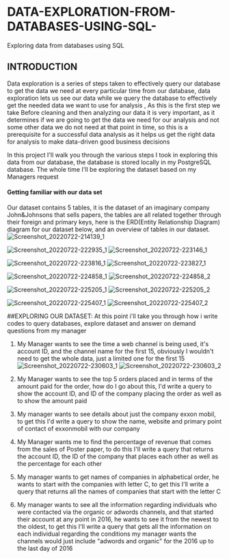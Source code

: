 # DATA-EXPLORATION-FROM-DATABASES-USING-SQL-
Exploring data from databases using SQL 

## INTRODUCTION 
Data exploration is a series of steps taken to effectively query our database to get the data we need at every particular time from our database, data exploration lets us see our data while we query the database to effectively get the needed data we want to use for analysis
, As this is the first step we take Before cleaning and then analyzing our data it is very important, as it determines if we are going to get the data we need for our analysis and not some other data we do not need at that point in time, so this is a prerequisite for a successful data analysis as it helps us get the right data for analysis to make data-driven good business decisions

In this project I'll walk you through the various steps I took in exploring this data from our database, the database is stored locally in my PostgreSQL database. The whole time I'll be exploring the dataset based on my Managers request

#### Getting familiar with our data set 
Our dataset contains 5 tables, it is the dataset of an imaginary company John&Johnsons that sells papers, the tables are all related together through their foreign and primary keys, here is the ERD(Entity Relationship Diagram) diagram for our dataset below, and an overview of tables in our dataset.
![Screenshot_20220722-214139_1](https://user-images.githubusercontent.com/107328546/180627372-2dd2fa05-bd30-47fe-8394-2b52b719d4ce.jpg)

![Screenshot_20220722-222935_1](https://user-images.githubusercontent.com/107328546/180627405-6051318f-fedc-45fc-b17a-95748edb4bbf.jpg)
![Screenshot_20220722-223146_1](https://user-images.githubusercontent.com/107328546/180627431-5fced17f-a9f2-4874-ab72-b62da53b27fd.jpg)

![Screenshot_20220722-223816_1](https://user-images.githubusercontent.com/107328546/180627434-2277b4b5-9b5f-46d8-a2ac-84114a6a8ea0.jpg)
![Screenshot_20220722-223827_1](https://user-images.githubusercontent.com/107328546/180627443-56cdc317-efe0-4057-9aaf-cdea4f1fb0b1.jpg)

![Screenshot_20220722-224858_1](https://user-images.githubusercontent.com/107328546/180627457-c33e9e36-67e8-49b1-9d85-e74ab4441a89.jpg)
![Screenshot_20220722-224858_2](https://user-images.githubusercontent.com/107328546/180627465-946db352-6f13-41b7-a398-da127ef40414.jpg)

![Screenshot_20220722-225205_1](https://user-images.githubusercontent.com/107328546/180627477-825cccb1-3c85-460d-839a-056df86a521c.jpg)
![Screenshot_20220722-225205_2](https://user-images.githubusercontent.com/107328546/180627487-034c87b3-9b82-4d15-a74d-9cb8955cd6de.jpg)

![Screenshot_20220722-225407_1](https://user-images.githubusercontent.com/107328546/180627501-8f60a0fd-b75b-4efe-a860-8a565f4a13ec.jpg)
![Screenshot_20220722-225407_2](https://user-images.githubusercontent.com/107328546/180627503-2b7db638-df58-45b3-8869-c1f1ced92a29.jpg)

##EXPLORING OUR DATASET: At this point i'll take you through how i write codes to query databases, explore dataset and answer on demand questions from my manager

1. My Manager wants to see the time a web channel is being used, it's account ID, and the channel name for the first 15, obviously I wouldn't need to get the whole data, just a limited one for the first 15
![Screenshot_20220722-230603_1](https://user-images.githubusercontent.com/107328546/180627542-168e6775-38b2-43cf-881d-c076e8e3a2e0.jpg)
![Screenshot_20220722-230603_2](https://user-images.githubusercontent.com/107328546/180627545-8c7a87f5-a682-499f-afe5-13a1bd736139.jpg) 

2. My Manager wants to see the top 5 orders placed and in terms of the amount paid for the order, how do I go about this, I'd write a query to show the account ID, and ID of the company placing the order as well as to show the amount paid 


3. My manager wants to see details about just the company exxon mobil, to get this I'd write a query to show the name, website and primary point of contact of exxonmobil with our company  


4. My Manager wants me to find the percentage of revenue that comes from the sales of Poster paper, to do this I'll write a query that returns the account ID, the ID of the company that places each other as well as the percentage for each other 


5. My manager wants to get names of companies in alphabetical order, he wants to start with the companies with letter C, to get this I'll write a query that returns all the names of companies that start with the letter C 

 
6. My manager wants to see all the information regarding individuals who were contacted via the organic or adwords channels, and that started their account at any point in 2016, he wants to see it from the newest to the oldest, to get this I'll write a query that gets all the information on each individual regarding the conditions my manager wants the channels would just include "adwords and organic" for the 2016 up to the last day of 2016
  




